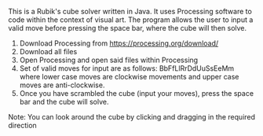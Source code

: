 This is a Rubik's cube solver written in Java. It uses Processing software to code within the context
of visual art. The program allows the user to input a valid move before pressing the space bar,
where the cube will then solve. 

1. Download Processing from https://processing.org/download/
2. Download all files
3. Open Processing and open said files within Processing
3. Set of valid moves for input are as follows:
          BbFfLlRrDdUuSsEeMm
   where lower case moves are clockwise movements and upper case moves are anti-clockwise.
4. Once you have scrambled the cube (input your moves), press the space bar and the cube will solve.
  
Note: You can look around the cube by clicking and dragging in the required direction
